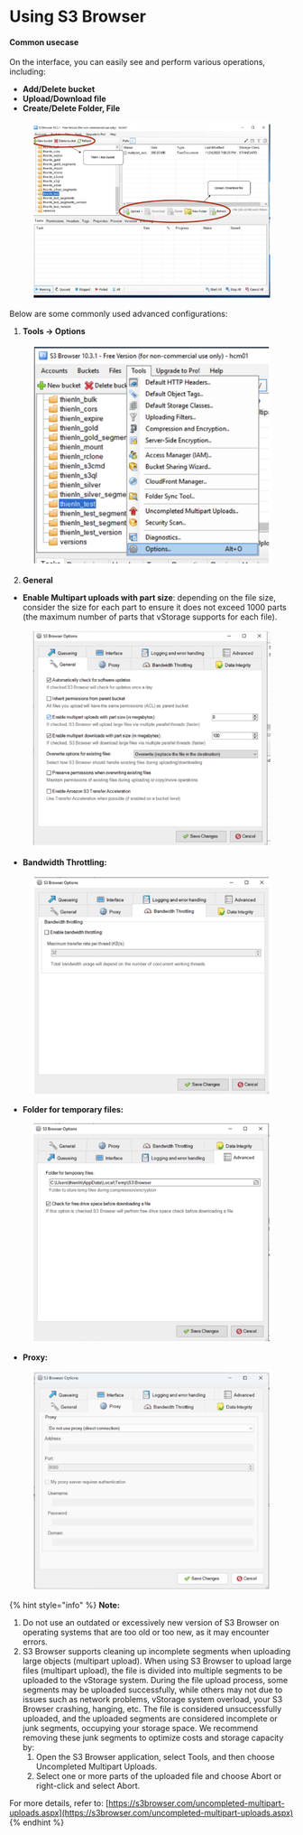 # Using S3 Browser

#### Common usecase <a href="#usings3browser-commonusecase" id="usings3browser-commonusecase"></a>

On the interface, you can easily see and perform various operations, including:

* **Add/Delete bucket**
* **Upload/Download file**
* **Create/Delete Folder, File**

<figure><img src="../../../../../.gitbook/assets/image (16) (1) (1).png" alt=""><figcaption></figcaption></figure>

Below are some commonly used advanced configurations:

1. **Tools → Options**

<figure><img src="../../../../../.gitbook/assets/image (17) (1) (1).png" alt=""><figcaption></figcaption></figure>

2. **General**

* **Enable Multipart uploads with part size**: depending on the file size, consider the size for each part to ensure it does not exceed 1000 parts (the maximum number of parts that vStorage supports for each file).

<figure><img src="../../../../../.gitbook/assets/image (18) (1) (1).png" alt=""><figcaption></figcaption></figure>

* **Bandwidth Throttling:**

<figure><img src="../../../../../.gitbook/assets/image (19) (1) (1).png" alt=""><figcaption></figcaption></figure>

* **Folder for temporary files:**

<figure><img src="../../../../../.gitbook/assets/image (20) (1) (1).png" alt=""><figcaption></figcaption></figure>

* **Proxy:**

<figure><img src="../../../../../.gitbook/assets/image (21) (1) (1).png" alt=""><figcaption></figcaption></figure>

{% hint style="info" %}
**Note:**

1. Do not use an outdated or excessively new version of S3 Browser on operating systems that are too old or too new, as it may encounter errors.
2. S3 Browser supports cleaning up incomplete segments when uploading large objects (multipart upload). When using S3 Browser to upload large files (multipart upload), the file is divided into multiple segments to be uploaded to the vStorage system. During the file upload process, some segments may be uploaded successfully, while others may not due to issues such as network problems, vStorage system overload, your S3 Browser crashing, hanging, etc. The file is considered unsuccessfully uploaded, and the uploaded segments are considered incomplete or junk segments, occupying your storage space. We recommend removing these junk segments to optimize costs and storage capacity by:
   1. Open the S3 Browser application, select Tools, and then choose Uncompleted Multipart Uploads.
   2. Select one or more parts of the uploaded file and choose Abort or right-click and select Abort.

For more details, refer to: [https://s3browser.com/uncompleted-multipart-uploads.aspx](https://s3browser.com/uncompleted-multipart-uploads.aspx)
{% endhint %}
